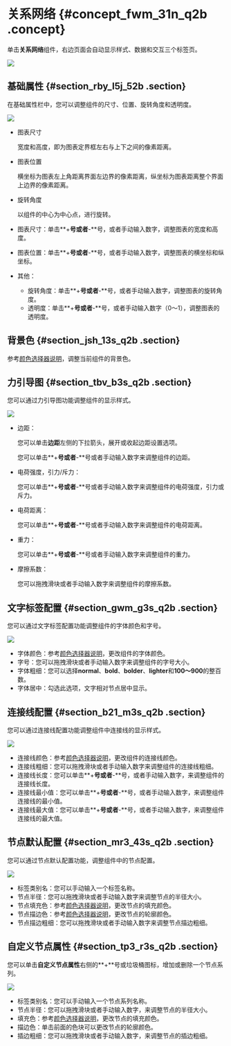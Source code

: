 # 关系网络 {#concept_fwm_31n_q2b .concept}

单击**关系网络**组件，右边页面会自动显示样式、数据和交互三个标签页。

![](http://static-aliyun-doc.oss-cn-hangzhou.aliyuncs.com/assets/img/16565/15343035818301_zh-CN.png)

## 基础属性 {#section_rby_l5j_52b .section}

在基础属性栏中，您可以调整组件的尺寸、位置、旋转角度和透明度。

![](http://static-aliyun-doc.oss-cn-hangzhou.aliyuncs.com/assets/img/17491/15343035819287_zh-CN.png)

-   图表尺寸

    宽度和高度，即为图表定界框左右与上下之间的像素距离。

-   图表位置

    横坐标为图表左上角距离界面左边界的像素距离，纵坐标为图表距离整个界面上边界的像素距离。

-   旋转角度

    以组件的中心为中心点，进行旋转。


-   图表尺寸：单击**+**号或者**-**号，或者手动输入数字，调整图表的宽度和高度。
-   图表位置：单击**+**号或者**-**号，或者手动输入数字，调整图表的横坐标和纵坐标。
-   其他：
    -   旋转角度：单击**+**号或者**-**号，或者手动输入数字，调整图表的旋转角度。
    -   透明度：单击**+**号或者**-**号，或者手动输入数字（0～1），调整图表的透明度。

## 背景色 {#section_jsh_13s_q2b .section}

参考[颜色选择器说明](cn.zh-CN/用户指南/管理组件/设置组件样式/配置项说明.md#section_kdw_vj4_t2b)，调整当前组件的背景色。

## 力引导图 {#section_tbv_b3s_q2b .section}

您可以通过力引导图功能调整组件的显示样式。

![](http://static-aliyun-doc.oss-cn-hangzhou.aliyuncs.com/assets/img/16565/15343035818302_zh-CN.png)

-   边距：

    您可以单击**边距**左侧的下拉箭头，展开或收起边距设置选项。

    您可以单击**+**号或者**-**号或者手动输入数字来调整组件的边距。

-   电荷强度，引力/斥力：

    您可以单击**+**号或者**-**号或者手动输入数字来调整组件的电荷强度，引力或斥力。

-   电荷距离：

    您可以单击**+**号或者**-**号或者手动输入数字来调整组件的电荷距离。

-   重力：

    您可以单击**+**号或者**-**号或者手动输入数字来调整组件的重力。

-   摩擦系数：

    您可以拖拽滑块或者手动输入数字来调整组件的摩擦系数。


## 文字标签配置 {#section_gwm_g3s_q2b .section}

您可以通过文字标签配置功能调整组件的字体颜色和字号。

![](http://static-aliyun-doc.oss-cn-hangzhou.aliyuncs.com/assets/img/16565/15343035818303_zh-CN.png)

-   字体颜色：参考[颜色选择器说明](cn.zh-CN/用户指南/管理组件/设置组件样式/配置项说明.md#section_kdw_vj4_t2b)，更改组件的字体颜色。
-   字号：您可以拖拽滑块或者手动输入数字来调整组件的字号大小。
-   字体粗细：您可以选择**normal**、**bold**、**bolder**、**lighter**和**100～900**的整百数。
-   字体居中：勾选此选项，文字相对节点居中显示。

## 连接线配置 {#section_b21_m3s_q2b .section}

您可以通过连接线配置功能调整组件中连接线的显示样式。

![](http://static-aliyun-doc.oss-cn-hangzhou.aliyuncs.com/assets/img/16565/15343035828304_zh-CN.png)

-   连接线颜色：参考[颜色选择器说明](cn.zh-CN/用户指南/管理组件/设置组件样式/配置项说明.md#section_kdw_vj4_t2b)，更改组件的连接线颜色。
-   连接线粗细：您可以拖拽滑块或者手动输入数字来调整组件的连接线粗细。
-   连接线长度：您可以单击**+**号或者**-**号，或者手动输入数字，来调整组件的连接线长度。
-   连接线最小值：您可以单击**+**号或者**-**号，或者手动输入数字，来调整组件连接线的最小值。
-   连接线最大值：您可以单击**+**号或者**-**号，或者手动输入数字，来调整组件连接线的最大值。

## 节点默认配置 {#section_mr3_43s_q2b .section}

您可以通过节点默认配置功能，调整组件中的节点配置。

![](http://static-aliyun-doc.oss-cn-hangzhou.aliyuncs.com/assets/img/16565/15343035828305_zh-CN.png)

-   标签类别名：您可以手动输入一个标签名称。
-   节点半径：您可以拖拽滑块或者手动输入数字来调整节点的半径大小。
-   节点填充色：参考[颜色选择器说明](cn.zh-CN/用户指南/管理组件/设置组件样式/配置项说明.md#section_kdw_vj4_t2b)，更改节点的填充颜色。
-   节点描边色：参考[颜色选择器说明](cn.zh-CN/用户指南/管理组件/设置组件样式/配置项说明.md#section_kdw_vj4_t2b)，更改节点的轮廓颜色。
-   节点描边粗细：您可以拖拽滑块或者手动输入数字来调整节点描边粗细。

## 自定义节点属性 {#section_tp3_r3s_q2b .section}

您可以单击**自定义节点属性**右侧的**+**号或垃圾桶图标，增加或删除一个节点系列。

![](http://static-aliyun-doc.oss-cn-hangzhou.aliyuncs.com/assets/img/16565/15343035828306_zh-CN.png)

-   标签类别名：您可以手动输入一个节点系列名称。
-   节点半径：您可以拖拽滑块或者手动输入数字，来调整节点的半径大小。
-   填充色：参考[颜色选择器说明](cn.zh-CN/用户指南/管理组件/设置组件样式/配置项说明.md#section_kdw_vj4_t2b)，更改节点的填充颜色。
-   描边色：单击前面的色块可以更改节点的轮廓颜色。
-   插边粗细：您可以拖拽滑块或者手动输入数字，来调整节点的插边粗细。

